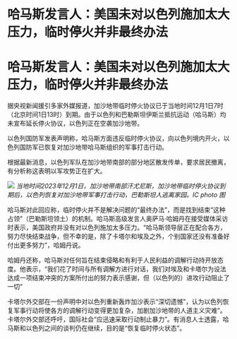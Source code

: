 # 哈马斯发言人：美国未对以色列施加太大压力，临时停火并非最终办法

# 哈马斯发言人：美国未对以色列施加太大压力，临时停火并非最终办法

据央视新闻援引多家外媒报道，加沙地带临时停火协议已于当地时间12月1日7时（北京时间1日13时）到期。由于以色列和巴勒斯坦伊斯兰抵抗运动（哈马斯）均未宣布延长停火协议，以色列正在空袭加沙地带。

以色列国防军发表声明称，哈马斯方面违反临时停火协议，向以色列境内开火，以色列国防军已恢复对加沙地带哈马斯组织的军事打击行动。

根据最新消息，以色列军队在加沙地带南部的部分地区散发传单，要求居民撤离，有分析称这表明以军攻势正在扩大。

![](https://inews.gtimg.com/om_bt/O5Q426gjLBjszO33cBReB3GQ8o39M3dmJnT_LNLoKzSdkAA/1000)
_当地时间2023年12月1日，加沙地带南部汗尤尼斯，加沙地带临时停火协议到期后，以色列恢复对加沙地带军事打击行动，巴勒斯坦人逃离家园。IC photo
图_

哈马斯对此回应称，临时停火并不是解决问题的“最终办法”，而是找到结束“这种占领”（巴勒斯坦领土）的机制。哈马斯高级发言人奥萨马·哈姆丹在接受媒体采访时表示，美国政府并没有对以色列施加太多压力。“哈马斯领导层正在配合各方，努力尽快结束战争，但不幸的是，除了卡塔尔和埃及之外，个别国家还没有准备好付出更多努力”，哈姆丹说。

哈姆丹还称，哈马斯对任何旨在结束侵略和有利于人民利益的调解行动持开放态度。他表示，“我们花了时间与所有调解方进行对话，我们对埃及和卡塔尔为设法达成一项结束冲突的方案所付出的努力表示感谢，但（以色列的）进攻行动阻止了一切”

卡塔尔外交部在一份声明中对以色列重新轰炸加沙表示“深切遗憾”，认为以色列恢复军事行动将使各方的调解行动变得更加复杂，加剧加沙地带的人道主义灾难”。卡塔尔外交部还呼吁，国际社会“应迅速采取行动制止暴力”。有消息人士透露，哈马斯和以色列之间的谈判仍在继续，目的是“恢复临时停火状态”。

